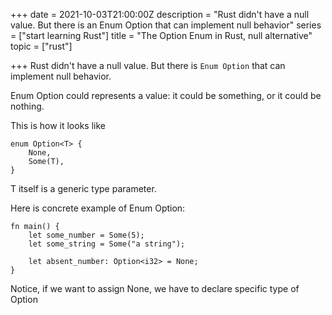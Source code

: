 +++
date = 2021-10-03T21:00:00Z
description = "Rust didn't have a null value. But there is an Enum Option that can implement null behavior"
series = ["start learning Rust"]
title = "The Option Enum in Rust, null alternative"
topic = ["rust"]

+++
Rust didn't have a null value. But there is `Enum Option` that can implement null behavior.

Enum Option could represents a value: it could be something, or it could be nothing.

This is how it looks like

    enum Option<T> {
        None,
        Some(T),
    }

T itself is a generic type parameter.

Here is concrete example of Enum Option:

    fn main() {
        let some_number = Some(5);
        let some_string = Some("a string");
    
        let absent_number: Option<i32> = None;
    }

Notice, if we want to assign None, we have to declare specific type of Option<type>